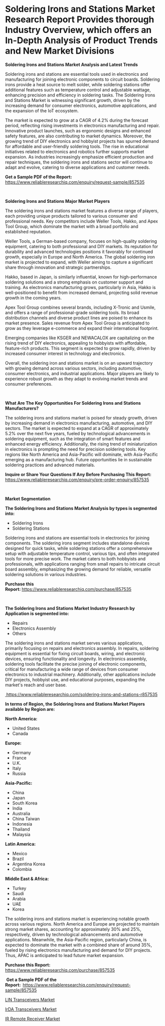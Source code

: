 <p><h1>Soldering Irons and Stations Market Research Report Provides thorough Industry Overview, which offers an In-Depth Analysis of Product Trends and New Market Divisions</h1></p><p><strong>Soldering Irons and Stations Market Analysis and Latest Trends</strong></p>
<p><p>Soldering irons and stations are essential tools used in electronics and manufacturing for joining electronic components to circuit boards. Soldering irons provide a heat source to melt solder, while soldering stations offer additional features such as temperature control and adjustable wattage, enhancing precision and efficiency in soldering tasks. The Soldering Irons and Stations Market is witnessing significant growth, driven by the increasing demand for consumer electronics, automotive applications, and the expansion of the IoT ecosystem. </p><p>The market is expected to grow at a CAGR of 4.2% during the forecast period, reflecting rising investments in electronics manufacturing and repair. Innovative product launches, such as ergonomic designs and enhanced safety features, are also contributing to market dynamics. Moreover, the growing trend of DIY electronics and hobbyist projects has spurred demand for affordable and user-friendly soldering tools. The rise in educational initiatives related to electronics and robotics further supports market expansion. As industries increasingly emphasize efficient production and repair techniques, the soldering irons and stations sector will continue to adapt and evolve, catering to diverse applications and customer needs.</p></p>
<p><strong>Get a Sample PDF of the Report:&nbsp;</strong> <a href="https://www.reliableresearchiq.com/enquiry/request-sample/857535?utm_campaign=1141&utm_medium=2&utm_source=Github&utm_content=ia&utm_term=10022025&utm_id=soldering-irons-and-stations">https://www.reliableresearchiq.com/enquiry/request-sample/857535</a></p>
<p>&nbsp;</p>
<p><strong>Soldering Irons and Stations Major Market Players</strong></p>
<p><p>The soldering irons and stations market features a diverse range of players, each providing unique products tailored to various consumer and professional needs. Key competitors include Weller Tools, Hakko, and Apex Tool Group, which dominate the market with a broad portfolio and established reputation.</p><p>Weller Tools, a German-based company, focuses on high-quality soldering equipment, catering to both professional and DIY markets. Its reputation for durability and advanced technologies positions it favorably for continued growth, especially in Europe and North America. The global soldering iron market is projected to expand, with Weller aiming to capture a significant share through innovation and strategic partnerships.</p><p>Hakko, based in Japan, is similarly influential, known for high-performance soldering solutions and a strong emphasis on customer support and training. As electronics manufacturing grows, particularly in Asia, Hakko is well-positioned to benefit from increased demand, projecting solid revenue growth in the coming years.</p><p>Apex Tool Group combines several brands, including X-Tronic and Usmile, and offers a range of professional-grade soldering tools. Its broad distribution channels and diverse product lines are poised to enhance its market presence. Sales revenue from Apex Tool Group is anticipated to grow as they leverage e-commerce and expand their international footprint.</p><p>Emerging companies like KSGER and NEWACALOX are capitalizing on the rising trend of DIY electronics, appealing to hobbyists with affordable, feature-rich products. This segment is expected to grow rapidly, driven by increased consumer interest in technology and electronics.</p><p>Overall, the soldering iron and stations market is on an upward trajectory with growing demand across various sectors, including automotive, consumer electronics, and industrial applications. Major players are likely to experience robust growth as they adapt to evolving market trends and consumer preferences.</p></p>
<p>&nbsp;</p>
<p><strong>What Are The Key Opportunities For Soldering Irons and Stations Manufacturers?</strong></p>
<p><p>The soldering irons and stations market is poised for steady growth, driven by increasing demand in electronics manufacturing, automotive, and DIY sectors. The market is expected to expand at a CAGR of approximately 5.2% over the next five years, fueled by technological advancements in soldering equipment, such as the integration of smart features and enhanced energy efficiency. Additionally, the rising trend of miniaturization in electronics is prompting the need for precision soldering tools. Key regions like North America and Asia-Pacific will dominate, with Asia-Pacific emerging as a manufacturing hub. Future opportunities lie in sustainable soldering practices and advanced materials.</p></p>
<p><strong>Inquire or Share Your Questions If Any Before Purchasing This Report:</strong> <a href="https://www.reliableresearchiq.com/enquiry/pre-order-enquiry/857535?utm_campaign=1141&utm_medium=2&utm_source=Github&utm_content=ia&utm_term=10022025&utm_id=soldering-irons-and-stations">https://www.reliableresearchiq.com/enquiry/pre-order-enquiry/857535</a></p>
<p>&nbsp;</p>
<p><strong>Market Segmentation</strong></p>
<p><strong>The Soldering Irons and Stations Market Analysis by types is segmented into:</strong></p>
<p><ul><li>Soldering Irons</li><li>Soldering Stations</li></ul></p>
<p><p>Soldering irons and stations are essential tools in electronics for joining components. The soldering irons segment includes standalone devices designed for quick tasks, while soldering stations offer a comprehensive setup with adjustable temperature control, various tips, and often integrated tools for more precise work. The market caters to both hobbyists and professionals, with applications ranging from small repairs to intricate circuit board assembly, emphasizing the growing demand for reliable, versatile soldering solutions in various industries.</p></p>
<p><strong>Purchase this Report:&nbsp;</strong><a href="https://www.reliableresearchiq.com/purchase/857535?utm_campaign=1141&utm_medium=2&utm_source=Github&utm_content=ia&utm_term=10022025&utm_id=soldering-irons-and-stations">https://www.reliableresearchiq.com/purchase/857535</a></p>
<p>&nbsp;</p>
<p><strong>The Soldering Irons and Stations Market Industry Research by Application is segmented into:</strong></p>
<p><ul><li>Repairs</li><li>Electronics Assembly</li><li>Others</li></ul></p>
<p><p>The soldering irons and stations market serves various applications, primarily focusing on repairs and electronics assembly. In repairs, soldering equipment is essential for fixing circuit boards, wiring, and electronic devices, ensuring functionality and longevity. In electronics assembly, soldering tools facilitate the precise joining of electronic components, critical for manufacturing a wide range of devices from consumer electronics to industrial machinery. Additionally, other applications include DIY projects, hobbyist use, and educational purposes, expanding the market's reach and user base.</p></p>
<p><a href="https://www.reliableresearchiq.com/soldering-irons-and-stations-r857535?utm_campaign=1141&utm_medium=2&utm_source=Github&utm_content=ia&utm_term=10022025&utm_id=soldering-irons-and-stations">&nbsp;https://www.reliableresearchiq.com/soldering-irons-and-stations-r857535</a></p>
<p><strong>In terms of Region, the Soldering Irons and Stations Market Players available by Region are:</strong></p>
<p>
    <p> <strong> North America: </strong>
        <ul>
            <li>United States</li>
            <li>Canada</li>
        </ul>
        </p> 
    <p> <strong> Europe: </strong>
        <ul>
            <li>Germany</li>
            <li>France</li>
            <li>U.K.</li>
            <li>Italy</li>
            <li>Russia</li>
        </ul>
        </p> 
    <p> <strong> Asia-Pacific: </strong>
        <ul>
            <li>China</li>
            <li>Japan</li>
            <li>South Korea</li>
            <li>India</li>
            <li>Australia</li>
            <li>China Taiwan</li>
            <li>Indonesia</li>
            <li>Thailand</li>
            <li>Malaysia</li>
        </ul>
        </p> 
    <p> <strong> Latin America: </strong>
        <ul>
            <li>Mexico</li>
            <li>Brazil</li>
            <li>Argentina Korea</li>
            <li>Colombia</li>
        </ul>
        </p> 
    <p> <strong> Middle East & Africa: </strong>
        <ul>
            <li>Turkey</li>
            <li>Saudi</li>
            <li>Arabia</li>
            <li>UAE</li>
            <li>Korea</li>
        </ul>
    </p>
    </p>
<p><p>The soldering irons and stations market is experiencing notable growth across various regions. North America and Europe are projected to maintain strong market shares, accounting for approximately 30% and 25%, respectively, driven by technological advancements and automotive applications. Meanwhile, the Asia-Pacific region, particularly China, is expected to dominate the market with a combined share of around 35%, fueled by rising electronics manufacturing and demand for DIY projects. Thus, APAC is anticipated to lead future market expansion.</p></p>
<p><strong>Purchase this Report: </strong><a href="https://www.reliableresearchiq.com/purchase/857535?utm_campaign=1141&utm_medium=2&utm_source=Github&utm_content=ia&utm_term=10022025&utm_id=soldering-irons-and-stations">https://www.reliableresearchiq.com/purchase/857535</a></p>
<p>&nbsp;<strong>Get a Sample PDF of the Report:&nbsp;&nbsp;</strong><a href="https://www.reliableresearchiq.com/enquiry/request-sample/857535?utm_campaign=1141&utm_medium=2&utm_source=Github&utm_content=ia&utm_term=10022025&utm_id=soldering-irons-and-stations">https://www.reliableresearchiq.com/enquiry/request-sample/857535</a></p>
<p><strong></strong></p>
<p><p><a href="https://github.com/juniordelafrance/Market-Research-Report-List-5/blob/main/lin-transceivers-market.md?utm_campaign=1141&utm_medium=2&utm_source=Github&utm_content=ia&utm_term=10022025&utm_id=soldering-irons-and-stations">LIN Transceivers Market</a></p><p><a href="https://github.com/zilelimarawa/Market-Research-Report-List-1/blob/main/irda-transceivers-market.md?utm_campaign=1141&utm_medium=2&utm_source=Github&utm_content=ia&utm_term=10022025&utm_id=soldering-irons-and-stations">IrDA Transceivers Market</a></p><p><a href="https://github.com/plawragarile/Market-Research-Report-List-1/blob/main/ir-remote-receiver-market.md?utm_campaign=1141&utm_medium=2&utm_source=Github&utm_content=ia&utm_term=10022025&utm_id=soldering-irons-and-stations">IR Remote Receiver Market</a></p></p>